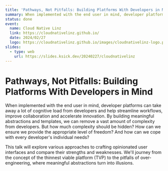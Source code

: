```yaml
---
title: 'Pathways, Not Pitfalls: Building Platforms With Developers in Mind'
summary: When implemented with the end user in mind, developer platforms can take away a lot of cognitive load from developers and help streamline workflows, improve collaboration and accelerate innovation. By building meaningful abstractions and templates, we can remove a vast amount of complexity from developers. But how much complexity should be hidden? How can we ensure we provide the appropriate level of freedom? And how can we cope with every developer's individual needs?
status: done
event:
  name: Cloud Native Linz
  link: https://cloudnativelinz.github.io/
  date: 2024/02/27
  logo: https://cloudnativelinz.github.io/images/cloudnativelinz-logo.png
slides:
  - type: web
    url: https://slides.ksick.dev/20240227/cloudnativelinz
---
```


# Pathways, Not Pitfalls: Building Platforms With Developers in Mind

When implemented with the end user in mind, developer platforms can take away a lot of cognitive load from developers
and help streamline workflows, improve collaboration and accelerate innovation. By building meaningful abstractions and
templates, we can remove a vast amount of complexity from developers. But how much complexity should be hidden? How can
we ensure we provide the appropriate level of freedom? And how can we cope with every developer's individual needs?

This talk will explore various approaches to crafting opinionated user interfaces and compare their strengths and
weaknesses. We'll journey from the concept of the thinnest viable platform (TVP) to the pitfalls of over-engineering,
where meaningful abstractions turn into illusions.